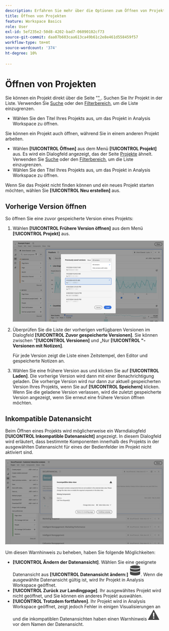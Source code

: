 ```yaml
---
description: Erfahren Sie mehr über die Optionen zum Öffnen von Projekten.
title: Öffnen von Projekten
feature: Workspace Basics
role: User
exl-id: 5ef235e2-50d8-4202-bad7-06090102cf73
source-git-commit: daa07b603caa613ca49b61c2e8e461d558459f57
workflow-type: tm+mt
source-wordcount: '374'
ht-degree: 10%

---
```


# Öffnen von Projekten

Sie können ein Projekt direkt über die Seite &quot;[&quot; ](/help/analysis-workspace/build-workspace-project/freeform-overview.md). Suchen Sie Ihr Projekt in der Liste. Verwenden Sie [Suche](/help/analysis-workspace/build-workspace-project/freeform-overview.md#search) oder den [Filterbereich](/help/analysis-workspace/build-workspace-project/freeform-overview.md#filter-panel), um die Liste einzugrenzen.

* Wählen Sie den Titel Ihres Projekts aus, um das Projekt in Analysis Workspace zu öffnen.

Sie können ein Projekt auch öffnen, während Sie in einem anderen Projekt arbeiten.

* Wählen **[!UICONTROL Öffnen]** aus dem Menü **[!UICONTROL Projekt]** aus. Es wird ein Dialogfeld angezeigt, das der Seite [Projekte](/help/analysis-workspace/build-workspace-project/freeform-overview.md) ähnelt.  Verwenden Sie [Suche](/help/analysis-workspace/build-workspace-project/freeform-overview.md#search) oder den [Filterbereich](/help/analysis-workspace/build-workspace-project/freeform-overview.md#filter-panel), um die Liste einzugrenzen.
* Wählen Sie den Titel Ihres Projekts aus, um das Projekt in Analysis Workspace zu öffnen.

Wenn Sie das Projekt nicht finden können und ein neues Projekt starten möchten, wählen Sie **[!UICONTROL Neu erstellen]** aus.

## Vorherige Version öffnen

So öffnen Sie eine zuvor gespeicherte Version eines Projekts:

1. Wählen **[!UICONTROL Frühere Version öffnen]** aus dem Menü **[!UICONTROL Projekt]** aus.

   ![Die Liste der zuvor gespeicherten Projektversionen und Optionen zum Anzeigen aller Versionen oder Nur Versionen mit Anmerkungen.](assets/open-previously-saved.png)

1. Überprüfen Sie die Liste der vorherigen verfügbaren Versionen im Dialogfeld **[!UICONTROL Zuvor gespeicherte Versionen]**. Sie können zwischen &quot;**[!UICONTROL Versionen]** und „Nur **[!UICONTROL &quot;-Versionen mit Notizen]**.

   Für jede Version zeigt die Liste einen Zeitstempel, den Editor und gespeicherte Notizen an.


1. Wählen Sie eine frühere Version aus und klicken Sie auf **[!UICONTROL Laden]**.
Die vorherige Version wird dann mit einer Benachrichtigung geladen. Die vorherige Version wird nur dann zur aktuell gespeicherten Version Ihres Projekts, wenn Sie auf **[!UICONTROL Speichern]** klicken. Wenn Sie die geladene Version verlassen, wird die zuletzt gespeicherte Version angezeigt, wenn Sie erneut eine frühere Version öffnen möchten.


## Inkompatible Datenansicht

Beim Öffnen eines Projekts wird möglicherweise ein Warndialogfeld **[!UICONTROL Inkompatible Datenansicht]** angezeigt. In diesem Dialogfeld wird erläutert, dass bestimmte Komponenten innerhalb des Projekts in der ausgewählten Datenansicht für eines der Bedienfelder im Projekt nicht aktiviert sind.

![inkompatibel](assets/incompatible-data-view.png)

Um diesen Warnhinweis zu beheben, haben Sie folgende Möglichkeiten:

* **[!UICONTROL Ändern der Datenansicht]**. Wählen Sie eine geeignete Datenansicht aus **[!UICONTROL Datenansicht ändern:]** ![Daten](/help/assets/icons/Data.svg). Wenn die ausgewählte Datenansicht gültig ist, wird Ihr Projekt in Analysis Workspace geöffnet.
* **[!UICONTROL Zurück zur Landingpage]**. Ihr ausgewähltes Projekt wird nicht geöffnet, und Sie können ein anderes Projekt auswählen.
* **[!UICONTROL Trotzdem fortfahren]**. Ihr Projekt wird in Analysis Workspace geöffnet, zeigt jedoch Fehler in einigen Visualisierungen an und die inkompatiblen Datenansichten haben einen Warnhinweis ![Warnhinweis](/help/assets/icons/Alert.svg) vor dem Namen der Datenansicht.
